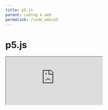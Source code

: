 ```yaml
---
title: p5.js
parent: coding & web
permalink: /code_web/p5
---
```


# p5.js

 
<iframe src="https://preview.p5js.org/andreaheilrath/embed/MNoA9qN9n"></iframe>
